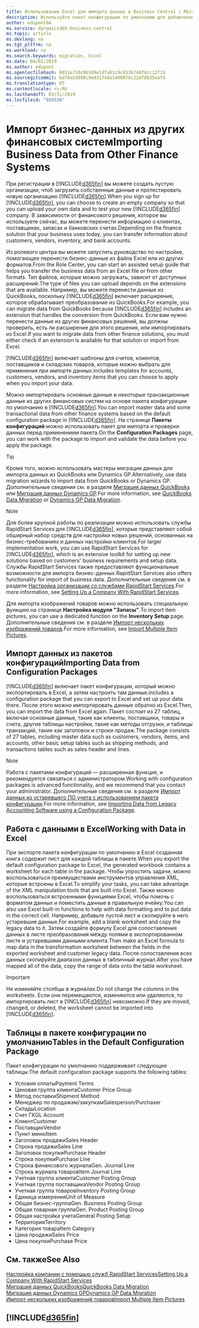 ```yaml
---
title: Использование Excel для импорта данных в Business Central | Microsoft Docs
description: Используйте пакет конфигурации по умолчанию для добавления данных в Excel и импорта данных обратно в Business Central.
author: edupont04
ms.service: dynamics365-business-central
ms.topic: article
ms.devlang: na
ms.tgt_pltfrm: na
ms.workload: na
ms.search.keywords: migration, Excel
ms.date: 04/01/2019
ms.author: edupont
ms.openlocfilehash: 0d31e710c0b5d9e1dfa63c9c653b740fdcc12f11
ms.sourcegitcommit: bd78a5d990c9e83174da1409076c22df8b35eafd
ms.translationtype: HT
ms.contentlocale: ru-RU
ms.lasthandoff: 03/31/2019
ms.locfileid: "926536"
---
```

# <a name="importing-business-data-from-other-finance-systems"></a><span data-ttu-id="506f9-103">Импорт бизнес-данных из других финансовых систем</span><span class="sxs-lookup"><span data-stu-id="506f9-103">Importing Business Data from Other Finance Systems</span></span>
<span data-ttu-id="506f9-104">При регистрации в [!INCLUDE[d365fin](includes/d365fin_md.md)] вы можете создать пустую организации, чтоб загрузить собственные данные и протестировать новую организацию [!INCLUDE[d365fin](includes/d365fin_md.md)].</span><span class="sxs-lookup"><span data-stu-id="506f9-104">When you sign up for [!INCLUDE[d365fin](includes/d365fin_md.md)], you can choose to create an empty company so that you can upload your own data and to test your new [!INCLUDE[d365fin](includes/d365fin_md.md)] company.</span></span> <span data-ttu-id="506f9-105">В зависимости от финансового решения, которое вы используете сейчас, вы можете перенести информацию о клиентах, поставщиках, запасах и банковских счетах.</span><span class="sxs-lookup"><span data-stu-id="506f9-105">Depending on the finance solution that your business uses today, you can transfer information about customers, vendors, inventory, and bank accounts.</span></span>  

<span data-ttu-id="506f9-106">Из ролевого центра вы можете запустить руководство по настройке, помогающее перенести бизнес-данные из файла Excel или из других форматов.</span><span class="sxs-lookup"><span data-stu-id="506f9-106">From the Role Center, you can start an assisted setup guide that helps you transfer the business data from an Excel file or from other formats.</span></span> <span data-ttu-id="506f9-107">Тип файлов, которые можно загружать, зависит от доступных расширений.</span><span class="sxs-lookup"><span data-stu-id="506f9-107">The type of files you can upload depends on the extensions that are available.</span></span> <span data-ttu-id="506f9-108">Например, вы можете перенести данные из QuickBooks, поскольку [!INCLUDE[d365fin](includes/d365fin_md.md)] включает расширение, которое обрабатывает преобразование из QuickBooks.</span><span class="sxs-lookup"><span data-stu-id="506f9-108">For example, you can migrate data from QuickBooks because [!INCLUDE[d365fin](includes/d365fin_md.md)] includes an extension that handles the conversion from QuickBooks.</span></span> <span data-ttu-id="506f9-109">Если вам нужно перенести данные из других финансовых решений, вы должны проверить, есть ли расширение для этого решения, или импортировать из Excel.</span><span class="sxs-lookup"><span data-stu-id="506f9-109">If you want to migrate data from other finance solutions, you must either check if an extension is available for that solution or import from Excel.</span></span>  

[!INCLUDE[d365fin](includes/d365fin_md.md)] <span data-ttu-id="506f9-110">включает шаблоны для счетов, клиентов, поставщиков и складских товаров, которые можно выбрать для применения при импорте данных.</span><span class="sxs-lookup"><span data-stu-id="506f9-110">includes templates for accounts, customers, vendors, and inventory items that you can choose to apply when you import your data.</span></span>

<span data-ttu-id="506f9-111">Можно импортировать основные данные и некоторые транзакционные данные из других финансовых систем на основе пакета конфигурации по умолчанию в [!INCLUDE[d365fin](includes/d365fin_md.md)].</span><span class="sxs-lookup"><span data-stu-id="506f9-111">You can import master data and some transactional data from other finance systems based on the default configuration package in [!INCLUDE[d365fin](includes/d365fin_md.md)].</span></span> <span data-ttu-id="506f9-112">На странице **Пакеты конфигураций** можно использовать пакет для импорта и проверки данных перед применением пакета.</span><span class="sxs-lookup"><span data-stu-id="506f9-112">On the **Configuration Packages** page, you can work with the package to import and validate the data before you apply the package.</span></span>  

> [!TIP]  
> <span data-ttu-id="506f9-113">Кроме того, можно использовать мастеры миграции данных для импорта данных из QuickBooks или Dynamics GP.</span><span class="sxs-lookup"><span data-stu-id="506f9-113">Alternatively, use data migration wizards to import data from QuickBooks or Dynamics GP.</span></span> <span data-ttu-id="506f9-114">Дополнительные сведения см. в разделе [Миграция данных QuickBooks](ui-extensions-quickbooks-data-migration.md) или [Миграция данных Dynamics GP](ui-extensions-dynamicsgp-data-migration.md).</span><span class="sxs-lookup"><span data-stu-id="506f9-114">For more information, see [QuickBooks Data Migration](ui-extensions-quickbooks-data-migration.md) or [Dynamics GP Data Migration](ui-extensions-dynamicsgp-data-migration.md).</span></span>

> [!NOTE]  
> <span data-ttu-id="506f9-115">Для более крупной работы по реализации можно использовать службы RapidStart Services для [!INCLUDE[d365fin](includes/d365fin_md.md)], которые представляют собой обширный набор средств для настройки новых решений, основанных на бизнес-требованиях и данных настройки клиентов.</span><span class="sxs-lookup"><span data-stu-id="506f9-115">For larger implementation work, you can use RapidStart Services for [!INCLUDE[d365fin](includes/d365fin_md.md)], which is an extensive toolkit for setting up new solutions based on customers' business requirements and setup data.</span></span> <span data-ttu-id="506f9-116">Службы RapidStart Services также предоставляют функциональные возможности для импорта бизнес-данных.</span><span class="sxs-lookup"><span data-stu-id="506f9-116">RapidStart Services also offers functionality for import of business data.</span></span> <span data-ttu-id="506f9-117">Дополнительные сведения см. в разделе [Настройка организации со службами RapidStart Services](admin-set-up-a-company-with-rapidstart.md).</span><span class="sxs-lookup"><span data-stu-id="506f9-117">For more information, see [Setting Up a Company With RapidStart Services](admin-set-up-a-company-with-rapidstart.md).</span></span>

<span data-ttu-id="506f9-118">Для импорта изображений товаров можно использовать специальную функцию на странице **Настройка модуля "Запасы"**.</span><span class="sxs-lookup"><span data-stu-id="506f9-118">To import item pictures, you can use a dedicated function on the **Inventory Setup** page.</span></span> <span data-ttu-id="506f9-119">Дополнительные сведения см. в разделе [Импорт нескольких изображений товаров](inventory-how-import-item-pictures.md).</span><span class="sxs-lookup"><span data-stu-id="506f9-119">For more information, see [Import Multiple Item Pictures](inventory-how-import-item-pictures.md).</span></span>

## <a name="importing-data-from-configuration-packages"></a><span data-ttu-id="506f9-120">Импорт данных из пакетов конфигураций</span><span class="sxs-lookup"><span data-stu-id="506f9-120">Importing Data from Configuration Packages</span></span>
[!INCLUDE[d365fin](includes/d365fin_md.md)] <span data-ttu-id="506f9-121">включает пакет конфигурации, который можно экспортировать в Excel, а затем настроить там данные.</span><span class="sxs-lookup"><span data-stu-id="506f9-121">includes a configuration package that you can export to Excel and set up your data there.</span></span> <span data-ttu-id="506f9-122">После этого можно импортировать данные обратно из Excel.</span><span class="sxs-lookup"><span data-stu-id="506f9-122">Then, you can import the data from Excel again.</span></span> <span data-ttu-id="506f9-123">Пакет состоит из 27 таблиц, включая основные данные, такие как клиенты, поставщики, товары и счета, другие таблицы настройки, такие как методы отгрузки, и таблицы транзакций, такие как заголовок и строки продаж.</span><span class="sxs-lookup"><span data-stu-id="506f9-123">The package consists of 27 tables, including master data such as customers, vendors, items, and accounts, other basic setup tables such as shipping methods, and transactions tables such as sales header and lines.</span></span>  

> [!NOTE]  
>   <span data-ttu-id="506f9-124">Работа с пакетами конфигураций — расширенная функция, и рекомендуется связаться с администратором.</span><span class="sxs-lookup"><span data-stu-id="506f9-124">Working with configuration packages is advanced functionality, and we recommend that you contact your administrator.</span></span> <span data-ttu-id="506f9-125">Дополнительные сведения см. в разделе [Импорт данных из устаревшего ПО учета с использованием пакета конфигурации](across-import-data-configuration-packages.md).</span><span class="sxs-lookup"><span data-stu-id="506f9-125">For more information, see [Importing Data from Legacy Accounting Software using a Configuration Package](across-import-data-configuration-packages.md).</span></span>

## <a name="working-with-data-in-excel"></a><span data-ttu-id="506f9-126">Работа с данными в Excel</span><span class="sxs-lookup"><span data-stu-id="506f9-126">Working with Data in Excel</span></span>
<span data-ttu-id="506f9-127">При экспорте пакета конфигурации по умолчанию в Excel созданная книга содержит лист для каждой таблицы в пакете.</span><span class="sxs-lookup"><span data-stu-id="506f9-127">When you export the default configuration package to Excel, the generated workbook contains a worksheet for each table in the package.</span></span> <span data-ttu-id="506f9-128">Чтобы упростить задачи, можно воспользоваться преимуществами инструментов управления XML, которые встроены в Excel.</span><span class="sxs-lookup"><span data-stu-id="506f9-128">To simplify your tasks, you can take advantage of the XML manipulation tools that are built into Excel.</span></span> <span data-ttu-id="506f9-129">Также можно воспользоваться встроенными функциями Excel, чтобы помочь с форматом данных и поместить данные в правильную ячейку.</span><span class="sxs-lookup"><span data-stu-id="506f9-129">You can also use Excel built-in functions to help with data formatting and to put data in the correct cell.</span></span> <span data-ttu-id="506f9-130">Например, добавьте пустой лист и скопируйте в него устаревшие данные.</span><span class="sxs-lookup"><span data-stu-id="506f9-130">For example, add a blank worksheet and copy the legacy data to it.</span></span> <span data-ttu-id="506f9-131">Затем создайте формулу Excel для сопоставления данных в листе преобразования между полями в экспортированном листе и устаревшими данными клиента.</span><span class="sxs-lookup"><span data-stu-id="506f9-131">Then make an Excel formula to map data in the transformation worksheet between the fields in the exported worksheet and customer legacy data.</span></span> <span data-ttu-id="506f9-132">После сопоставления всех данных скопируйте диапазон данных в табличный журнал.</span><span class="sxs-lookup"><span data-stu-id="506f9-132">After you have mapped all of the data, copy the range of data onto the table worksheet.</span></span>  

> [!IMPORTANT]  
>  <span data-ttu-id="506f9-133">Не изменяйте столбцы в журналах.</span><span class="sxs-lookup"><span data-stu-id="506f9-133">Do not change the columns in the worksheets.</span></span> <span data-ttu-id="506f9-134">Если они перемещаются, изменяются или удаляются, то импортировать лист в [!INCLUDE[d365fin](includes/d365fin_md.md)] невозможно.</span><span class="sxs-lookup"><span data-stu-id="506f9-134">If they are moved, changed, or deleted, the worksheet cannot be imported into [!INCLUDE[d365fin](includes/d365fin_md.md)].</span></span>

## <a name="tables-in-the-default-configuration-package"></a><span data-ttu-id="506f9-135">Таблицы в пакете конфигурации по умолчанию</span><span class="sxs-lookup"><span data-stu-id="506f9-135">Tables in the Default Configuration Package</span></span>
<span data-ttu-id="506f9-136">Пакет конфигурации по умолчанию поддерживает следующие таблицы:</span><span class="sxs-lookup"><span data-stu-id="506f9-136">The default configuration package supports the following tables:</span></span>

-   <span data-ttu-id="506f9-137">Условия оплаты</span><span class="sxs-lookup"><span data-stu-id="506f9-137">Payment Terms</span></span>
-   <span data-ttu-id="506f9-138">Ценовая группа клиента</span><span class="sxs-lookup"><span data-stu-id="506f9-138">Customer Price Group</span></span>
-   <span data-ttu-id="506f9-139">Метод поставки</span><span class="sxs-lookup"><span data-stu-id="506f9-139">Shipment Method</span></span>
-   <span data-ttu-id="506f9-140">Менеджер по продажам/закупкам</span><span class="sxs-lookup"><span data-stu-id="506f9-140">Salesperson/Purchaser</span></span>
-   <span data-ttu-id="506f9-141">Склады</span><span class="sxs-lookup"><span data-stu-id="506f9-141">Location</span></span>
-   <span data-ttu-id="506f9-142">Счет ГК</span><span class="sxs-lookup"><span data-stu-id="506f9-142">GL Account</span></span>
-   <span data-ttu-id="506f9-143">Клиент</span><span class="sxs-lookup"><span data-stu-id="506f9-143">Customer</span></span>
-   <span data-ttu-id="506f9-144">Поставщик</span><span class="sxs-lookup"><span data-stu-id="506f9-144">Vendor</span></span>
-   <span data-ttu-id="506f9-145">Пункт меню</span><span class="sxs-lookup"><span data-stu-id="506f9-145">Item</span></span>
-   <span data-ttu-id="506f9-146">Заголовок продажи</span><span class="sxs-lookup"><span data-stu-id="506f9-146">Sales Header</span></span>
-   <span data-ttu-id="506f9-147">Строка продажи</span><span class="sxs-lookup"><span data-stu-id="506f9-147">Sales Line</span></span>
-   <span data-ttu-id="506f9-148">Заголовок покупки</span><span class="sxs-lookup"><span data-stu-id="506f9-148">Purchase Header</span></span>
-   <span data-ttu-id="506f9-149">Строка покупки</span><span class="sxs-lookup"><span data-stu-id="506f9-149">Purchase Line</span></span>
-   <span data-ttu-id="506f9-150">Строка финансового журнала</span><span class="sxs-lookup"><span data-stu-id="506f9-150">Gen. Journal Line</span></span>
-   <span data-ttu-id="506f9-151">Строка журнала товаров</span><span class="sxs-lookup"><span data-stu-id="506f9-151">Item Journal Line</span></span>
-   <span data-ttu-id="506f9-152">Учетная группа клиента</span><span class="sxs-lookup"><span data-stu-id="506f9-152">Customer Posting Group</span></span>
-   <span data-ttu-id="506f9-153">Учетная группа поставщика</span><span class="sxs-lookup"><span data-stu-id="506f9-153">Vendor Posting Group</span></span>
-   <span data-ttu-id="506f9-154">Учетная группа товаров</span><span class="sxs-lookup"><span data-stu-id="506f9-154">Inventory Posting Group</span></span>
-   <span data-ttu-id="506f9-155">Единица измерения</span><span class="sxs-lookup"><span data-stu-id="506f9-155">Unit of Measure</span></span>
-   <span data-ttu-id="506f9-156">Общая бизнес-группа</span><span class="sxs-lookup"><span data-stu-id="506f9-156">Gen. Business Posting Group</span></span>
-   <span data-ttu-id="506f9-157">Общая товарная группа</span><span class="sxs-lookup"><span data-stu-id="506f9-157">Gen. Product Posting Group</span></span>
-   <span data-ttu-id="506f9-158">Общая настройка учета</span><span class="sxs-lookup"><span data-stu-id="506f9-158">General Posting Setup</span></span>
-   <span data-ttu-id="506f9-159">Территория</span><span class="sxs-lookup"><span data-stu-id="506f9-159">Territory</span></span>
-   <span data-ttu-id="506f9-160">Категория товара</span><span class="sxs-lookup"><span data-stu-id="506f9-160">Item Category</span></span>
-   <span data-ttu-id="506f9-161">Цена продажи</span><span class="sxs-lookup"><span data-stu-id="506f9-161">Sales Price</span></span>
-   <span data-ttu-id="506f9-162">Цена покупки</span><span class="sxs-lookup"><span data-stu-id="506f9-162">Purchase Price</span></span>

## <a name="see-also"></a><span data-ttu-id="506f9-163">См. также</span><span class="sxs-lookup"><span data-stu-id="506f9-163">See Also</span></span>
[<span data-ttu-id="506f9-164">Настройка компании с помощью служб RapidStart Services</span><span class="sxs-lookup"><span data-stu-id="506f9-164">Setting Up a Company With RapidStart Services</span></span>](admin-set-up-a-company-with-rapidstart.md)  
[<span data-ttu-id="506f9-165">Миграция данных QuickBooks</span><span class="sxs-lookup"><span data-stu-id="506f9-165">QuickBooks Data Migration</span></span>](ui-extensions-quickbooks-data-migration.md)  
[<span data-ttu-id="506f9-166">Миграция данных Dynamics GP</span><span class="sxs-lookup"><span data-stu-id="506f9-166">Dynamics GP Data Migration</span></span>](ui-extensions-dynamicsgp-data-migration.md)  
[<span data-ttu-id="506f9-167">Импорт нескольких изображений товаров</span><span class="sxs-lookup"><span data-stu-id="506f9-167">Import Multiple Item Pictures</span></span>](inventory-how-import-item-pictures.md)

## [!INCLUDE[d365fin](includes/free_trial_md.md)]  
